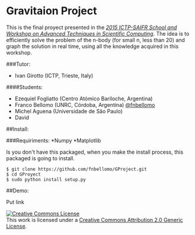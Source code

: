 # Gravitaion Project

This is the final proyect presented in the *[2015 ICTP-SAIFR School and Workshop on Advanced Techniques in Scientific Computing](http://www.ictp-saifr.org/?page_id=6863)*. The idea is to efficiently solve the problem of the n-body (for small n, less than 20) and graph the solution in real time, using all the knowledge acquired in this workshop.

###Tutor:
* Ivan Girotto (ICTP, Trieste, Italy)

####Students:
* Ezequiel Fogliatto (Centro Atómico Bariloche, Argentina)
* Franco Bellomo (UNRC, Córdoba, Argentina) [@fnbellomo](https://twitter.com/fnbellomo)
* Michel Aguena (Universidade de São Paulo)
* David

##Install:

###Requiriments:
*Numpy
*Matplotlib

Is you don't have this packaged, when you make the install process, this packaged is going to install.


	$ git clone https://github.com/fnbellomo/GProject.git
	$ cd GProyect
	$ sudo python install setup.py

##Demo:

Put link  


<a rel="license" href="http://creativecommons.org/licenses/by/2.0/"><img alt="Creative Commons License" style="border-width:0" src="https://i.creativecommons.org/l/by/2.0/88x31.png" /></a><br />This work is licensed under a <a rel="license" href="http://creativecommons.org/licenses/by/2.0/">Creative Commons Attribution 2.0 Generic License</a>.
